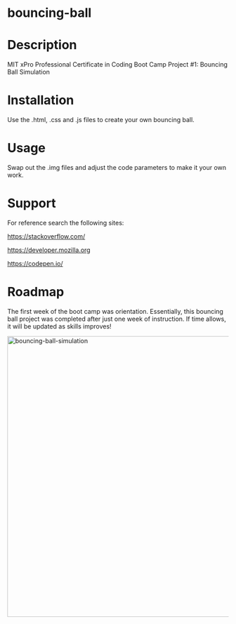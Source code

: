 # bouncing-ball
# Description
MIT xPro Professional Certificate in Coding Boot Camp Project #1: Bouncing Ball Simulation
# Installation
Use the .html, .css and .js files to create your own bouncing ball. 
# Usage
Swap out the .img files and adjust the code parameters to make it your own work. 
# Support
For reference search the following sites: 

https://stackoverflow.com/

https://developer.mozilla.org

https://codepen.io/

# Roadmap
The first week of the boot camp was orientation. Essentially, this bouncing ball project was completed after just one week of instruction. If time allows, it will be updated as skills improves!

<img width="640" alt="bouncing-ball-simulation" src="https://user-images.githubusercontent.com/99291782/156264414-b3267b9a-b08e-4b94-ba1f-ad0bb5040636.png">
